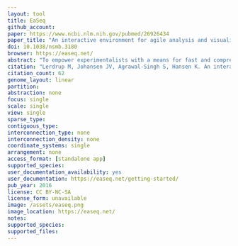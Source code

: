 ```yaml
---
layout: tool 
title: EaSeq
github_account: 
paper: https://www.ncbi.nlm.nih.gov/pubmed/26926434
paper_title: "An interactive environment for agile analysis and visualization of ChIP-sequencing data."
doi: 10.1038/nsmb.3180
browser: https://easeq.net/
abstract: "To empower experimentalists with a means for fast and comprehensive chromatin immunoprecipitation sequencing (ChIP-seq) data analyses, we introduce an integrated computational environment, EaSeq. The software combines the exploratory power of genome browsers with an extensive set of interactive and user-friendly tools for genome-wide abstraction and visualization. It enables experimentalists to easily extract information and generate hypotheses from their own data and public genome-wide datasets. For demonstration purposes, we performed meta-analyses of public Polycomb ChIP-seq data and established a new screening approach to analyze more than 900 datasets from mouse embryonic stem cells for factors potentially associated with Polycomb recruitment. EaSeq, which is freely available and works on a standard personal computer, can substantially increase the throughput of many analysis workflows, facilitate transparency and reproducibility by automatically documenting and organizing analyses, and enable a broader group of scientists to gain insights from ChIP-seq data."
citation: "Lerdrup M, Johansen JV, Agrawal-Singh S, Hansen K. An interactive environment for agile analysis and visualization of ChIP-sequencing data. Nat Struct Mol Biol. nature.com; 2016;23: 349–357."
citation_count: 62
genome_layout: linear
partition: 
abstraction: none
focus: single
scale: single
view: single
sparse_type: 
contiguous_type: 
interconnection_type: none
interconnection_density: none
coordinate_systems: single
arrangement: none
access_format: [standalone app]
supported_species: 
user_documentation_availability: yes
user_documentation: https://easeq.net/getting-started/
pub_year: 2016
license: CC BY-NC-SA
license_form: unavailable
image: /assets/easeq.png
image_location: https://easeq.net/
notes: 
supported_species: 
supported_files: 
---
```

